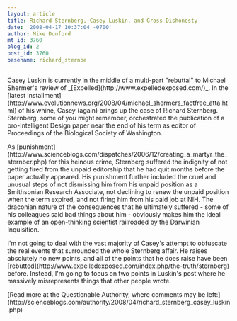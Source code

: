 ```yaml
---
layout: article
title: Richard Sternberg, Casey Luskin, and Gross Dishonesty
date: '2008-04-17 10:37:04 -0700'
author: Mike Dunford
mt_id: 3760
blog_id: 2
post_id: 3760
basename: richard_sternbe
---
```

<p>
Casey Luskin is currently in the middle of a multi-part "rebuttal" to Michael Shermer's review of _[Expelled](http://www.expelledexposed.com/)_. In the [latest installment](http://www.evolutionnews.org/2008/04/michael_shermers_factfree_atta.html) of his whine, Casey (again) brings up the case of Richard Sternberg. Sternberg, some of you might remember, orchestrated the publication of a pro-Intelligent Design paper near the end of his term as editor of Proceedings of the Biological Society of Washington. 
</p>

<p>
As [punishment](http://www.scienceblogs.com/dispatches/2006/12/creating_a_martyr_the_sternber.php) for this heinous crime, Sternberg suffered the indignity of not getting fired from the unpaid editorship that he had quit months before the paper actually appeared. His punishment further included the cruel and unusual steps of not dismissing him from his unpaid position as a Smithsonian Research Associate, not declining to renew the unpaid position when the term expired, and not firing him from his paid job at NIH. The draconian nature of the consequences that he ultimately suffered - some of his colleagues said bad things about him - obviously makes him the ideal example of an open-thinking scientist railroaded by the Darwinian Inquisition. 
</p>

<p>
I'm not going to deal with the vast majority of Casey's attempt to obfuscate the real events that surrounded the whole Sternberg affair. He raises absolutely no new points, and all of the points that he does raise have been [rebutted](http://www.expelledexposed.com/index.php/the-truth/sternberg) before. Instead, I'm going to focus on two points in Luskin's post where he massively misrepresents things that other people wrote. 
</p>


<p>[Read more at the Questionable Authority, where comments may be left:](http://scienceblogs.com/authority/2008/04/richard_sternberg_casey_luskin.php)</p>
